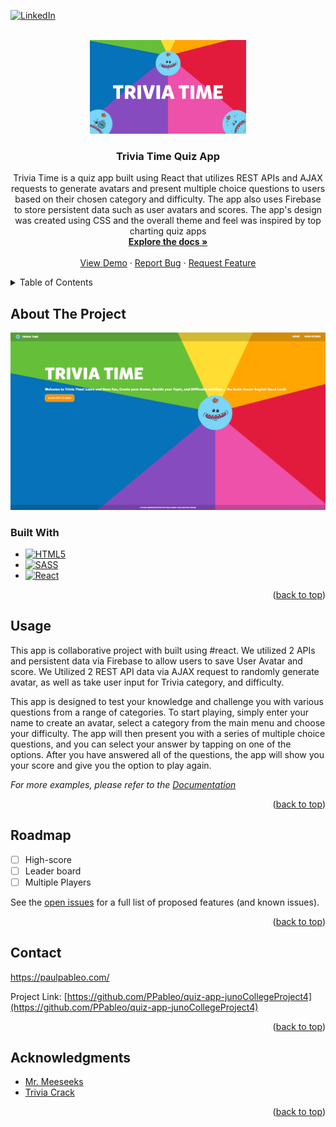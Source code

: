 
<a name="readme-top"></a>
<!--
*** Thanks for checking out the Best-README-Template. If you have a suggestion
*** that would make this better, please fork the repo and create a pull request
*** or simply open an issue with the tag "enhancement".
*** Don't forget to give the project a star!
*** Thanks again! Now go create something AMAZING! :D
-->

[![LinkedIn][linkedin-shield]][linkedin-url]

<!-- PROJECT LOGO -->
<br />
<div align="center">
  <a href="https://github.com/PPableo/quiz-app-junoCollegeProject4">
    <img src="images/logo.png" alt="Logo" width="250" height="150">
  </a>

<h3 align="center">Trivia Time Quiz App</h3>

  <p align="center">
Trivia Time is a quiz app built using React that utilizes REST APIs and AJAX requests to generate avatars and present multiple choice questions to users based on their chosen category and difficulty. The app also uses Firebase to store persistent data such as user avatars and scores. The app's design was created using CSS and the overall theme and feel was inspired by top charting quiz apps
    <br />
    <a href="https://github.com/PPableo/quiz-app-junoCollegeProject4"><strong>Explore the docs »</strong></a>
    <br />
    <br />
    <a href="https://meeseeks-trivia.netlify.app/">View Demo</a>
    ·
    <a href="https://github.com/PPableo/quiz-app-junoCollegeProject4/issues">Report Bug</a>
    ·
    <a href="https://github.com/PPableo/quiz-app-junoCollegeProject4/issues">Request Feature</a>
  </p>
</div>


<!-- TABLE OF CONTENTS -->
<details>
  <summary>Table of Contents</summary>
  <ol>
    <li>
      <a href="#about-the-project">About The Project</a>
      <ul>
        <li><a href="#built-with">Built With</a></li>
      </ul>
    </li>
    <li><a href="#usage">Usage</a></li>
    <li><a href="#roadmap">Roadmap</a></li>
    <li><a href="#contact">Contact</a></li>
    <li><a href="#acknowledgments">Acknowledgments</a></li>
  </ol>
</details>


<!-- ABOUT THE PROJECT -->
## About The Project

[![Product Name Screen Shot][product-screenshot]](https://meeseeks-trivia.netlify.app/)

### Built With

* [![HTML5][HTML5.js]][HTML-url]
* [![SASS][SASS.js]][SASS-url]
* [![React][React.js]][React-url]

<p align="right">(<a href="#readme-top">back to top</a>)</p>

<!-- USAGE EXAMPLES -->
## Usage

This app is collaborative project with built using #react. We utilized 2 APIs and persistent data via Firebase to allow users to save User Avatar and score. We Utilized 2 REST API data via AJAX request to randomly generate avatar, as well as take user input for Trivia category, and difficulty.

This app is designed to test your knowledge and challenge you with various questions from a range of categories. To start playing, simply enter your name to create an avatar, select a category from the main menu and choose your difficulty. The app will then present you with a series of multiple choice questions, and you can select your answer by tapping on one of the options. After you have answered all of the questions, the app will show you your score and give you the option to play again.
 
_For more examples, please refer to the [Documentation](https://example.com)_

<p align="right">(<a href="#readme-top">back to top</a>)</p>

<!-- ROADMAP -->
## Roadmap

- [ ] High-score
- [ ] Leader board
- [ ] Multiple Players

See the [open issues](https://github.com/PPableo/quiz-app-junoCollegeProject4/issues) for a full list of proposed features (and known issues).

<p align="right">(<a href="#readme-top">back to top</a>)</p>

<!-- CONTACT -->
## Contact

https://paulpableo.com/

Project Link: [https://github.com/PPableo/quiz-app-junoCollegeProject4](https://github.com/PPableo/quiz-app-junoCollegeProject4)

<p align="right">(<a href="#readme-top">back to top</a>)</p>



<!-- ACKNOWLEDGMENTS -->
## Acknowledgments

* [Mr. Meeseeks](https://rickandmorty.fandom.com/wiki/Mr._Meeseeks)
* [Trivia Crack](https://triviacrack.com/)

<p align="right">(<a href="#readme-top">back to top</a>)</p>



<!-- MARKDOWN LINKS & IMAGES -->
<!-- https://www.markdownguide.org/basic-syntax/#reference-style-links -->
[contributors-shield]: https://img.shields.io/github/contributors/github_username/quiz-app-junoCollegeProject4.svg?style=for-the-badge
[contributors-url]: https://github.com/PPableo/quiz-app-junoCollegeProject4/graphs/contributors
[issues-shield]: https://img.shields.io/github/issues/PPableo/quiz-app-junoCollegeProject4.svg?style=for-the-badge
[issues-url]: https://github.com/PPableo/quiz-app-junoCollegeProject4/issues
[linkedin-shield]: https://img.shields.io/badge/-LinkedIn-black.svg?style=for-the-badge&logo=linkedin&colorB=555
[linkedin-url]: https://linkedin.com/in/paulpableo
[product-screenshot]: images/screenshot.png
[HTML5.js]: https://img.shields.io/badge/HTML-E34F26?style=for-the-badge&logo=html5&logoColor=white
[HTML-url]: https://developer.mozilla.org/en-US/docs/Glossary/HTML5/
[React.js]: https://img.shields.io/badge/React-20232A?style=for-the-badge&logo=react&logoColor=61DAFB
[React-url]: https://reactjs.org/
[SASS.js]: https://img.shields.io/badge/SASS-CC6699?style=for-the-badge&logo=SASS&logoColor=white
[SASS-url]: https://sass-lang.com/
